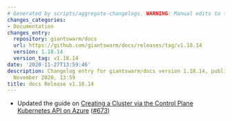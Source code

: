 ```yaml
---
# Generated by scripts/aggregate-changelogs. WARNING: Manual edits to this files will be overwritten.
changes_categories:
- Documentation
changes_entry:
  repository: giantswarm/docs
  url: https://github.com/giantswarm/docs/releases/tag/v1.18.14
  version: 1.18.14
  version_tag: v1.18.14
date: '2020-11-27T13:59:46'
description: Changelog entry for giantswarm/docs version 1.18.14, published on 27
  November 2020, 13:59
title: docs Release v1.18.14
---
```


- Updated the guide on [Creating a Cluster via the Control Plane Kubernetes API on Azure](https://docs.giantswarm.io/guides/creating-clusters-via-crs-on-azure/) ([#673](https://github.com/giantswarm/docs/pull/673))
